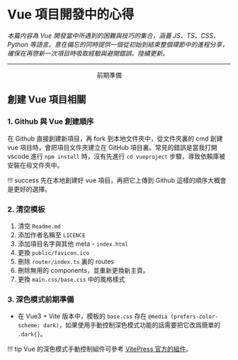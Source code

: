 # Vue 項目開發中的心得

*本篇内容為 Vue 開發當中所遇到的困難與技巧的集合，涵蓋 JS、TS、CSS、Python 等語言。意在備忘的同時提供一個從初始到結束整個環節中的進程分享，確保在再啓新一次項目時吸取經驗與避開錯誤。陸續更新。*

---

<div style="margin:auto; width:100px; border:2px">前期準備</div>

## 創建 Vue 項目相關

### 1. Github 與 Vue 創建順序
在 Github 直接創建新項目，再 fork 到本地文件夾中，從文件夾裏的 cmd 創建 vue 項目時，會把項目文件夾建立在 GitHub 項目裏。常見的錯誤是當我打開 vscode 進行 `npm install` 時，沒有先進行 `cd vueproject` 步驟，導致依賴庫被安裝在母文件夾中。

!!! success
    先在本地創建好 vue 項目，再把它上傳到 Github 這樣的順序大概會是更好的選擇。

### 2. 清空模板
1. 清空 `Readme.md`
2. 添加作者名稱至 `LICENCE`
3. 添加項目名字與其他 meta - `index.html`
4. 更換 `public/favicon.ico`
5. 刪除 `router/index.ts` 裏的 routes
6. 刪除無用的 components，並重新更換新主頁。
7. 更換 `main.css/base.css` 中的風格樣式

### 3. 深色模式前期準備
- 在 Vue3 + Vite 版本中，模板的 `base.css` 存在 `@media (prefers-color-scheme: dark)`，如果使用手動控制深色模式功能的話需要把它改爲簡單的 `.dark{}`。

!!! tip
    Vue 的深色模式手動控制組件可參考 <a href="https://github.com/vuejs/theme/blob/main/src/core/components/VTSwitchAppearance.vue" target="_blank">VitePress 官方的組件</a>。


